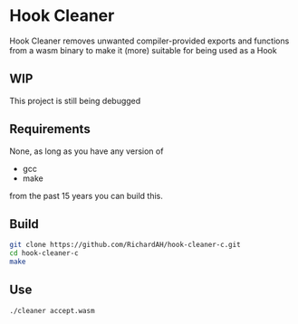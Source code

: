 # Hook Cleaner
Hook Cleaner removes unwanted compiler-provided exports and functions from a wasm binary to make it (more) suitable for being used as a Hook

## WIP
This project is still being debugged

## Requirements
None, as long as you have any version of
* gcc
* make

from the past 15 years you can build this.

## Build
```bash
git clone https://github.com/RichardAH/hook-cleaner-c.git
cd hook-cleaner-c
make
```

## Use
```bash
./cleaner accept.wasm
```
